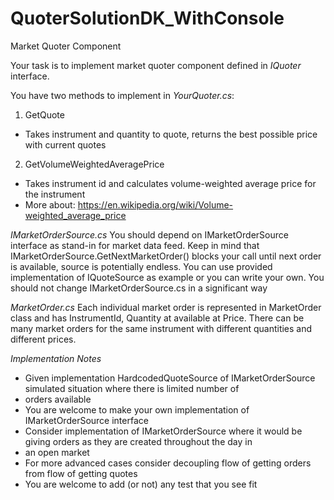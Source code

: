 # QuoterSolutionDK_WithConsole
Market Quoter Component

Your task is to implement market quoter component defined in *IQuoter* interface.

You have two methods to implement in *YourQuoter.cs*:
1. GetQuote
  - Takes instrument and quantity to quote, returns the best possible price with current quotes
2. GetVolumeWeightedAveragePrice
  - Takes instrument id and calculates volume-weighted average price for the instrument
  - More about: https://en.wikipedia.org/wiki/Volume-weighted_average_price

*IMarketOrderSource.cs*
You should depend on IMarketOrderSource interface as stand-in for market data feed. Keep in mind that
IMarketOrderSource.GetNextMarketOrder() blocks your call until next order is available, source is potentially endless.
You can use provided implementation of IQuoteSource as example or you can write your own.
You should not change IMarketOrderSource.cs in a significant way

*MarketOrder.cs*
Each individual market order is represented in MarketOrder class and has InstrumentId, Quantity at available at Price.
There can be many market orders for the same instrument with different quantities and different prices.

*Implementation Notes*
- Given implementation HardcodedQuoteSource of IMarketOrderSource simulated situation where there is limited number of 
- orders available
- You are welcome to make your own implementation of IMarketOrderSource interface
- Consider implementation of IMarketOrderSource where it would be giving orders as they are created throughout the day in
- an open market
- For more advanced cases consider decoupling flow of getting orders from flow of getting quotes
- You are welcome to add (or not) any test that you see fit
